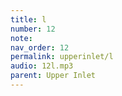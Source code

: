 ```yaml
---
title: l
number: 12
note: 
nav_order: 12
permalink: upperinlet/l
audio: 12l.mp3
parent: Upper Inlet
---
```

